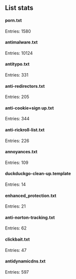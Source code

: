 ## List stats
#### porn.txt
Entries: 1580 <br> 
#### antimalware.txt
Entries: 10124 <br> 
#### antitypo.txt
Entries: 331 <br> 
#### anti-redirectors.txt
Entries: 205 <br> 
#### anti-cookie+sign up.txt
Entries: 344 <br> 
#### anti-rickroll-list.txt
Entries: 226 <br> 
#### annoyances.txt
Entries: 109 <br> 
#### duckduckgo-clean-up.template
Entries: 14 <br> 
#### enhanced_protection.txt
Entries: 21 <br> 
#### anti-norton-tracking.txt
Entries: 62 <br> 
#### clickbait.txt
Entries: 47 <br> 
#### antidynamicdns.txt
Entries: 597 <br> 
